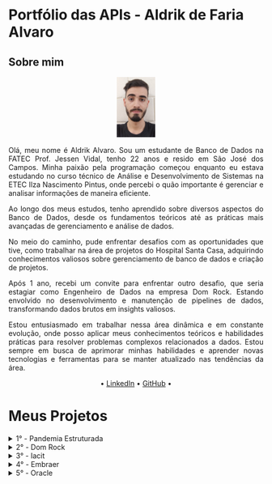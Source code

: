 # Portfólio das APIs - Aldrik de Faria Alvaro
<h2>Sobre mim</h2>
<p align="center"><img src="https://raw.githubusercontent.com/Aldrik-Alvaro/bertoti/main/portfolio/IMG_20230921_181017.jpg" width="15%"></p>

<p align="justify">
Olá, meu nome é Aldrik Alvaro. Sou um estudante de Banco de Dados na FATEC Prof. Jessen Vidal, tenho 22 anos e resido em São José dos Campos. Minha paixão pela programação começou enquanto eu estava estudando no curso técnico de Análise e Desenvolvimento de Sistemas na ETEC Ilza Nascimento Pintus, onde percebi o quão importante é gerenciar e analisar informações de maneira eficiente.
</p>

<p align="justify">
Ao longo dos meus estudos, tenho aprendido sobre diversos aspectos do Banco de Dados, desde os fundamentos teóricos até as práticas mais avançadas de gerenciamento e análise de dados.  
</p>

<p align="justify">
No meio do caminho, pude enfrentar desafios com as oportunidades que tive, como trabalhar na área de projetos do Hospital Santa Casa, adquirindo conhecimentos valiosos sobre gerenciamento de banco de dados e criação de projetos.
</p>

<p align="justify">
Após 1 ano, recebi um convite para enfrentar outro desafio, que seria estagiar como Engenheiro de Dados na empresa Dom Rock. Estando envolvido no desenvolvimento e manutenção de pipelines de dados, transformando dados brutos em insights valiosos.
</p>

<p align="justify">
Estou entusiasmado em trabalhar nessa área dinâmica e em constante evolução, onde posso aplicar meus conhecimentos teóricos e habilidades práticas para resolver problemas complexos relacionados a dados. Estou sempre em busca de aprimorar minhas habilidades e aprender novas tecnologias e ferramentas para se manter atualizado nas tendências da área.
</p>


<p align="center">• <a href="https://www.linkedin.com/in/aldrikalvaro/">LinkedIn</a> • <a href="https://github.com/Aldrik-Alvaro">GitHub</a> •</p>





# Meus Projetos


<details>
  <summary>1° - Pandemia Estruturada</summary>

## Pandemia Estruturada

- **1º Semestre** • 6/2021 • [Repositório Github](https://github.com/SoSoJigsaw/Carcara)
- Parceiro Acadêmico: [Fatec](https://fatecsjc-prd.azurewebsites.net/)

![Imagem](https://github.com/SoSoJigsaw/Carcara/blob/main/Sprint%201/Logos/Carcar%C3%A1%20Logo%20Alternativa%20(fundo%20ros%C3%AA).jpg)


Em 6/2021, trabalhei no projeto da API com o Parceiro Acadêmico Fatec.
<p align="justify">
Nosso objetivo foi analisar os dados da COVID-19 no estado de São Paulo e entregá-los ao usuário de forma clara e contextualizada, por meio de visualizações gráficas. Sendo a simplicidade um dos princípios do projeto, as visualizações serão geradas pensando prioritariamente na utilidade prática que podem oferecer ao cliente.
</p>

### Tecnologias Utilizadas

- [Python](https://www.python.org/): Linguagem utilizada para desenvolvimento do back-end.
- [Flask](https://flask.palletsprojects.com/): Framework utilizado para facilitar a configuração e o gerenciamento das dependências no desenvolvimento em Python.
- [JavaScript](https://developer.mozilla.org/pt-BR/docs/Web/JavaScript): Linguagem usada para o desenvolvimento do front-end.
- [HTML](https://developer.mozilla.org/pt-BR/docs/Web/HTML): Utilizado para estruturar e criar o conteúdo das páginas web, não está diretamente relacionado à comunicação entre o front-end e o back-end, mas sim à criação de interfaces visuais.


### Contribuições Pessoais

#### Desenvolvimento do Front-end:
 - Desempenhei um papel no desenvolvimento do front-end, implementando funcionalidades no projeto.

#### Comunicação entre front-end e back-end:
 - Garanti uma comunicação eficiente entre as camadas front-end e back-end, assegurando a transmissão correta de informações.

<!-- ![Imagem](https://raw.githubusercontent.com/Aldrik-Alvaro/bertoti/main/portfolio/VIDEOS/1.png) -->

### Hard Skills

- **HTML**: Conhecimento avançado em linguagens de marcação para web.
- **Python**: Proficiência em Python, incluindo conhecimentos em frameworks como Flask.


### Soft Skills

- **Resolução de Problemas**
- **Pensamento Analítico**
- **Comunicação Efetiva**
- **Pensamento Crítico**
- **Adaptabilidade**
- **Trabalho em Equipe**

</details>










<details>
  <summary>2° - Dom Rock</summary>

## Dom Rock

- **2º Semestre** • 2/2023 • [Repositório Github](https://github.com/Aldrik-Alvaro/Dom_Rock)
- Parceiro Acadêmico: [Dom Rock](https://www.domrock.net/)

![Imagem](https://github.com/Aldrik-Alvaro/Dom_Rock/blob/main/GIT/cabecario2.jpg)

Em 2/2023, trabalhei no projeto da API com o Parceiro Acadêmico Dom Rock.
<p align="justify">
O desafio foi desenvolver uma solução para gerenciar a ativação de clientes na plataforma Dom Rock, integrando dados de parâmetros e variáveis de cada cliente para alocação de recursos. A equipe Fluffy desenvolveu um Sistema de Gerenciamento de Clientes em Java, com funcionalidades de cadastro, consulta, edição, relatórios, logs e exportação, e com níveis de acesso para garantir segurança dos dados.
</p>

![Gif](https://raw.githubusercontent.com/Aldrik-Alvaro/Dom_Rock/main/GIT/prototipo.gif)

### Funcionalidades
<details>
  <summary><b>Gestão de Clientes</b></summary>
  
O sistema permitiu o registro completo de informações dos clientes, abrangendo dados de contato e endereço. Isso facilitou a administração do relacionamento com o cliente, proporcionando uma visão consolidada e de fácil acesso.
</details>

<details>
  <summary><b>Catalogação de Soluções</b></summary>
  
Criação de uma base de dados que mantém um catálogo detalhado das soluções e módulos oferecidos pela Dom Rock, destacando funcionalidades e versões disponíveis. Isso proporcionava uma referência rápida e precisa sobre os produtos da empresa, tanto para a equipe interna quanto para os clientes.
</details>

<details>
  <summary><b>Processo de Ativação</b></summary>
  
O sistema definiu e gerenciou o processo de ativação, dividindo-o em etapas específicas, cada uma com recursos e definições predefinidos. Isso garantiu uma ativação organizada e registrou o progresso para uma visão clara do status de cada cliente.
</details>

<details>
  <summary><b>Relatórios e Consultas</b></summary>
  
As funcionalidades de consulta e relatórios ofereceram uma análise detalhada dos dados, permitindo aos usuários visualizar métricas importantes, como desempenho por cliente, tipo de solução ativada e estágio do processo de ativação. Esses insights ajudaram nas decisões estratégicas, proporcionando uma compreensão completa do ambiente operacional.
</details>


### Tecnologias Utilizadas

- [Java SE 14](https://www.oracle.com/java/): Linguagem para desenvolvimento do back-end em Java.
- [JavaFX](https://openjfx.io/): Plataforma para criação de interfaces gráficas em Java.
- [JavaScript](https://developer.mozilla.org/pt-BR/docs/Web/JavaScript): Linguagem para o desenvolvimento do front-end.
- [SQL Server](https://www.microsoft.com/pt-br/sql-server): Sistema Gerenciador de Banco de Dados (SGBD).

### Contribuições Pessoais

#### Desenvolvimento do Banco de dados:
Como Desenvolvedor responsavel por criar e gerenciar o banco de dados SQL Server, trabalhei desde seu design, estruturação e implementação de Tabelas, Gatilhos e Funções. Minhas atividades envolveram:
 - Design do banco de dados.
 - Criação e gerenciamentos de tabelas, gatilhos e funções.
 - Criação de views para a visualização de insights.
 


### Hard Skills
 <table>
    <tr>
      <th width="300px">Tecnologia/Metodologia</th>
      <th width="300px">Classificação</th>
    </tr>
    <tr>
      <td>SQL Server</td>
      <td>★★★★★</td>
    </tr>
    <tr>
      <td>Java</td>
      <td>★★☆☆☆</td>
    </tr>
    <tr>
      <td>Scrum - Desenvolvedor</td>
      <td>★★★★☆</td>
    </tr>
  </table>


### Soft Skills

- **Resolução de Problemas**
- **Comunicação eficaz**
- **Flexibilidade**
- **Trabalho em Equipe**

</details>















<details>
  <summary>3° - Iacit</summary>

## Iacit

- **3º Semestre** • 6/2022 • [Repositório Github](https://github.com/fluffyfatec/Iacit)
- Parceiro Acadêmico: [Iacit](https://www.iacit.com.br/)

![Imagem](https://github.com/fluffyfatec/Iacit/blob/Sprint-1/GIT/cabecario%20(3).jpg)


Em 6/2022, trabalhei no projeto da API com o Parceiro Acadêmico IACIT.
<p align="justify">
O desafio do projeto foi criar um sistema para importar e armazenar dados meteorológicos em uma base de dados, permitindo criar dashboards para análise dos dados e exportação de relatórios desejados pelos clientes.
</p>
<img src="https://github.com/fluffyfatec/Iacit/blob/Sprint-2/GIT/VID-20221009-WA0013%20(2).gif" width="100%" height="100%">

### Tecnologias Utilizadas

- [Java SE 14](https://www.java.com/pt-BR/): Linguagem para desenvolvimento do back-end.
- [Spring Boot](https://spring.io/): Framework para facilitar a configuração e gerenciamento das dependências do projeto em Java.
- [JavaScript](https://www.javascript.com/): Linguagem para o desenvolvimento do front-end.
- [Thymeleaf](https://www.thymeleaf.org/): Utilizada para comunicação entre o front-end e a API Rest no back-end.
- [PostgreSQL](https://www.postgresql.org/): SGBD para o desenvolvimento do Banco de Dados.

### Contribuições Pessoais

#### Desenvolvimento do back-end:
 - Desempenhei um papel fundamental no desenvolvimento do back-end, implementando funcionalidades e lógica de negócios.

#### Comunicação entre front-end e back-end:
 - Garanti uma comunicação eficiente entre as camadas front-end e back-end, assegurando a transmissão correta de informações.

#### Implementação de filtros dinâmicos utilizando Ajax:
 - Implementei filtros dinâmicos com Ajax para permitir aos usuários filtrar e buscar informações de forma flexível.


### Hard Skills

- **Banco de Dados**: Conhecimento em bancos relacionais (PostgreSQL).
- **Linguagens de Programação**: Proficiência em Python, Java e SQL.

### Soft Skills

- **Resolução de Problemas**
- **Pensamento Analítico**
- **Comunicação Efetiva**
- **Pensamento Crítico**
- **Adaptabilidade**
- **Trabalho em Equipe**

</details>

<details>
  <summary>4° - Embraer</summary>

## Embraer

- **4º Semestre** • 2/2023 • [Repositório Github](https://github.com/Aldrik-Alvaro/apiEmbraer4-sem/tree/main)
- Parceiro Acadêmico: [Embraer](https://embraer.com/br/pt)

![Imagem](https://github.com/octopusBD/apiEmbraer4-sem/blob/b92089563bafd98ceac265983ccba1574dacab6e/Imagens%20documentacao/doc/inicial.png)

Em 2/2023, trabalhei no projeto da API com o Parceiro Acadêmico Embraer.
<p align="justify">
O desafio do projeto foi desenvolver um software web para a Embraer que permitisse aos usuários acessar toda a documentação de diversos tipos de aviões de maneira simples e intuitiva por meio de dispositivos móveis, possibilitando o acesso ao manual em qualquer lugar e a qualquer momento.
</p>
<img src="https://raw.githubusercontent.com/octopusBD/apiEmbraer4-sem/Sprint-4/Imagens%20documentacao/doc/gifSprint4.gif" width="100%" height="100%">

### Tecnologias Utilizadas

- [Java SE 14](https://www.oracle.com/java/): Linguagem de programação utilizada para o desenvolvimento do back-end em Java.
- [Spring Boot](https://spring.io/projects/spring-boot): Framework para simplificar a configuração e o gerenciamento de dependências no desenvolvimento em Java.
- [JavaScript](https://developer.mozilla.org/pt-BR/docs/Web/JavaScript): Linguagem utilizada para o desenvolvimento do front-end.
- [Vue.js](https://vuejs.org/): Framework progressivo de JavaScript utilizado para criar interfaces de usuário no front-end e se comunicar com APIs REST no back-end.
- [Oracle Autonomous Database](https://www.oracle.com/database/): Um serviço de banco de dados fornecido pela Oracle para o desenvolvimento do banco de dados.


### Contribuições Pessoais

#### Comunicação entre front-end e back-end: 
 - Assegurei a integração eficiente entre as camadas front-end e back-end, facilitando a transmissão precisa e segura de informações entre os sistemas Vue.js no front-end e Spring Boot no back-end.

#### Desenvolvimento do banco de dados:
 - Desempenhei um papel fundamental no design, implementação e manutenção do banco de dados Oracle Autonomous, garantindo sua integridade e desempenho para atender às necessidades do projeto.

### Hard Skills

- **Banco de Dados**: Conhecimento em bancos relacionais Oracle.
- **Linguagens de Programação**: Proficiência em Java e Vue.js.
- **Ferramentas e Tecnologias de Data Engineering**: Experiência com ETL (python).

### Soft Skills

- **Resolução de Problemas**
- **Pensamento Crítico**
- **Adaptabilidade**
- **Trabalho em Equipe**

</details>









<details>
  <summary>5° - Oracle</summary>

## Oracle

- **5º Semestre** • 6/2023 • [Repositório Github](https://github.com/Aldrik-Alvaro/Projeto-Integrador-Oracle)
- Parceiro Acadêmico: [Oracle](https://www.oracle.com/br/)

![Imagem](https://raw.githubusercontent.com/Aldrik-Alvaro/Projeto-Integrador-Oracle/main/Documentacao/Team/imgOracleFatec_1.jpg)

Em 6/2023, trabalhei no projeto da API com o Parceiro Acadêmico Oracle.
<p align="justify">
O desafio consistiu em desenvolver um sistema web que permitisse o gerenciamento de insumos e funcionários, além de fornecer visualização de dados processados para que o proprietário do negócio possa gerenciar suas vendas, estoques, equipe de trabalho e projetar suas ações futuras.
</p>
<img src = "./Documentacao/Mockup/Mockup_1_Sprint_1.jpg">

### Tecnologias Utilizadas

- [Java SE 14](https://www.oracle.com/java/): Linguagem de programação utilizada para o desenvolvimento do back-end em Java.
- [Spring Boot](https://spring.io/projects/spring-boot): Framework para simplificar a configuração e o gerenciamento de dependências no desenvolvimento em Java.
- [JavaScript](https://developer.mozilla.org/pt-BR/docs/Web/JavaScript): Linguagem utilizada para o desenvolvimento do front-end.
- [Vue.js](https://vuejs.org/): Framework progressivo de JavaScript utilizado para criar interfaces de usuário no front-end e se comunicar com APIs REST no back-end.
- [Oracle Autonomous Database](https://www.oracle.com/database/): Um serviço de banco de dados fornecido pela Oracle para o desenvolvimento do banco de dados.
- [Oracle Analytics](https://www.oracle.com/database/): Uma plataforma de análise de dados fornecida pela Oracle para a visualização, análise e geração de insights a partir de dados armazenados no banco de dados Oracle.


### Contribuições Pessoais

#### Desenvolvimento do Front-end:
 - Desempenhei um papel fundamental no desenvolvimento do front-end, implementando funcionalidades e aprimorando a experiência do usuário no projeto.

#### Comunicação entre front-end e back-end:
 - Assegurei uma comunicação eficiente e precisa entre as camadas front-end e back-end, garantindo a integração fluida e a transmissão correta de informações.

#### Criação de gráficos e visualizações no BI:
 - Fui responsável pela criação e implementação de gráficos e visualizações no ambiente de Business Intelligence, utilizando dados provenientes da integração entre front-end e back-end para apresentar informações relevantes de forma clara e visualmente impactante.


### Hard Skills

- **Oracle Analytics**: Proficiência em criação de visualizações e análises de dados utilizando Oracle Analytics, com foco em apresentações visuais para tomada de decisões.
- **Linguagens de Programação**: Proficiência em JavaScript para desenvolvimento front-end.


### Soft Skills

- **Pensamento Crítico**
- **Adaptabilidade**
- **Trabalho em Equipe**

</details>
